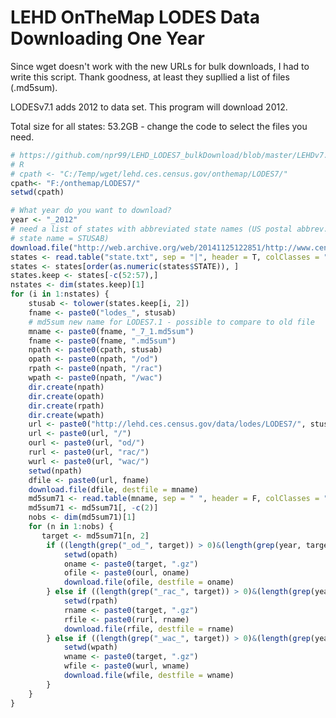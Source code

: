LEHD OnTheMap LODES Data Downloading One Year
========================================================

Since wget doesn't work with the new URLs for bulk downloads, I had to write this script. Thank goodness, at least they supllied a list of files (.md5sum).

LODESv7.1 adds 2012 to data set. This program will download 2012.

Total size for all states: 53.2GB - change the code to select the files you need.

```r
# https://github.com/npr99/LEHD_LODES7_bulkDownload/blob/master/LEHDv7.md
# R
# cpath <- "C:/Temp/wget/lehd.ces.census.gov/onthemap/LODES7/"
cpath<- "F:/onthemap/LODES7/"
setwd(cpath)

# What year do you want to download?
year <- "_2012"
# need a list of states with abbreviated state names (US postal abbrev.
# state name = STUSAB)
download.file("http://web.archive.org/web/20141125122851/http://www.census.gov/geo/reference/docs/state.txt", destfile = "state.txt")
states <- read.table("state.txt", sep = "|", header = T, colClasses = "character")
states <- states[order(as.numeric(states$STATE)), ]
states.keep <- states[-c(52:57),]
nstates <- dim(states.keep)[1]
for (i in 1:nstates) {
    stusab <- tolower(states.keep[i, 2])
    fname <- paste0("lodes_", stusab)
    # md5sum new name for LODES7.1 - possible to compare to old file
    mname <- paste0(fname, "_7_1.md5sum")
    fname <- paste0(fname, ".md5sum")
    npath <- paste0(cpath, stusab)
    opath <- paste0(npath, "/od")
    rpath <- paste0(npath, "/rac")
    wpath <- paste0(npath, "/wac")
    dir.create(npath)
    dir.create(opath)
    dir.create(rpath)
    dir.create(wpath)
    url <- paste0("http://lehd.ces.census.gov/data/lodes/LODES7/", stusab)
    url <- paste0(url, "/")
    ourl <- paste0(url, "od/")
    rurl <- paste0(url, "rac/")
    wurl <- paste0(url, "wac/")
    setwd(npath)
    dfile <- paste0(url, fname)
    download.file(dfile, destfile = mname)
    md5sum71 <- read.table(mname, sep = " ", header = F, colClasses = "character")
    md5sum71 <- md5sum71[, -c(2)]
    nobs <- dim(md5sum71)[1]
    for (n in 1:nobs) {
       target <- md5sum71[n, 2]
        if ((length(grep("_od_", target)) > 0)&(length(grep(year, target)) > 0)) {
            setwd(opath)
            oname <- paste0(target, ".gz")
            ofile <- paste0(ourl, oname)
            download.file(ofile, destfile = oname)
        } else if ((length(grep("_rac_", target)) > 0)&(length(grep(year, target)) > 0)) {
            setwd(rpath)
            rname <- paste0(target, ".gz")
            rfile <- paste0(rurl, rname)
            download.file(rfile, destfile = rname)
        } else if ((length(grep("_wac_", target)) > 0)&(length(grep(year, target)) > 0)) {
            setwd(wpath)
            wname <- paste0(target, ".gz")
            wfile <- paste0(wurl, wname)
            download.file(wfile, destfile = wname)
        } 
    }
}

```
## 
```


